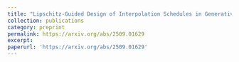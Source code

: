 ```yaml
---
title: "Lipschitz-Guided Design of Interpolation Schedules in Generative Models"
collection: publications
category: preprint
permalink: https://arxiv.org/abs/2509.01629
excerpt: 
paperurl: 'https://arxiv.org/abs/2509.01629'
---
```

